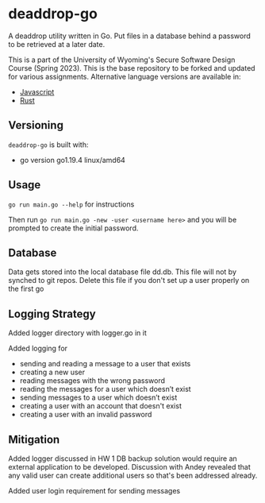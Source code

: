# deaddrop-go

A deaddrop utility written in Go. Put files in a database behind a password to be retrieved at a later date.

This is a part of the University of Wyoming's Secure Software Design Course (Spring 2023). This is the base repository to be forked and updated for various assignments. Alternative language versions are available in:
- [Javascript](https://github.com/andey-robins/deaddrop-js)
- [Rust](https://github.com/andey-robins/deaddrop-rs)

## Versioning

`deaddrop-go` is built with:
- go version go1.19.4 linux/amd64

## Usage

`go run main.go --help` for instructions

Then run `go run main.go -new -user <username here>` and you will be prompted to create the initial password.

## Database

Data gets stored into the local database file dd.db. This file will not by synched to git repos. Delete this file if you don't set up a user properly on the first go

## Logging Strategy

Added logger directory with logger.go in it

Added logging for 
- sending and reading a message to a user that exists
- creating a new user
- reading messages with the wrong password
- reading the messages for a user which doesn’t exist
- sending messages to a user which doesn’t exist
- creating a user with an account that doesn't exist
- creating a user with an invalid password

## Mitigation

Added logger discussed in HW 1
DB backup solution would require an external application to be developed. 
Discussion with Andey revealed that any valid user can create additional users so that's been addressed already.

Added user login requirement for sending messages
